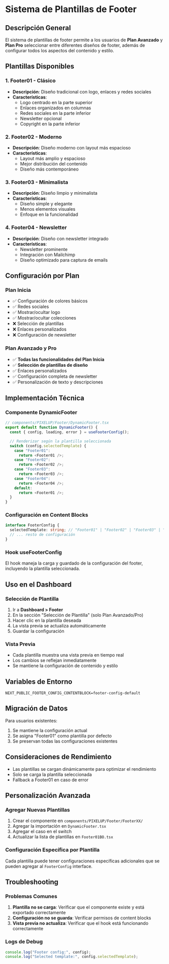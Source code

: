# Sistema de Plantillas de Footer

## Descripción General

El sistema de plantillas de footer permite a los usuarios de **Plan Avanzado** y **Plan Pro** seleccionar entre diferentes diseños de footer, además de configurar todos los aspectos del contenido y estilo.

## Plantillas Disponibles

### 1. Footer01 - Clásico

- **Descripción**: Diseño tradicional con logo, enlaces y redes sociales
- **Características**:
  - Logo centrado en la parte superior
  - Enlaces organizados en columnas
  - Redes sociales en la parte inferior
  - Newsletter opcional
  - Copyright en la parte inferior

### 2. Footer02 - Moderno

- **Descripción**: Diseño moderno con layout más espacioso
- **Características**:
  - Layout más amplio y espacioso
  - Mejor distribución del contenido
  - Diseño más contemporáneo

### 3. Footer03 - Minimalista

- **Descripción**: Diseño limpio y minimalista
- **Características**:
  - Diseño simple y elegante
  - Menos elementos visuales
  - Enfoque en la funcionalidad

### 4. Footer04 - Newsletter

- **Descripción**: Diseño con newsletter integrado
- **Características**:
  - Newsletter prominente
  - Integración con Mailchimp
  - Diseño optimizado para captura de emails

## Configuración por Plan

### Plan Inicia

- ✅ Configuración de colores básicos
- ✅ Redes sociales
- ✅ Mostrar/ocultar logo
- ✅ Mostrar/ocultar colecciones
- ❌ Selección de plantillas
- ❌ Enlaces personalizados
- ❌ Configuración de newsletter

### Plan Avanzado y Pro

- ✅ **Todas las funcionalidades del Plan Inicia**
- ✅ **Selección de plantillas de diseño**
- ✅ Enlaces personalizados
- ✅ Configuración completa de newsletter
- ✅ Personalización de texto y descripciones

## Implementación Técnica

### Componente DynamicFooter

```typescript
// components/PIXELUP/Footer/DynamicFooter.tsx
export default function DynamicFooter() {
  const { config, loading, error } = useFooterConfig();

  // Renderizar según la plantilla seleccionada
  switch (config.selectedTemplate) {
    case "Footer01":
      return <Footer01 />;
    case "Footer02":
      return <Footer02 />;
    case "Footer03":
      return <Footer03 />;
    case "Footer04":
      return <Footer04 />;
    default:
      return <Footer01 />;
  }
}
```

### Configuración en Content Blocks

```typescript
interface FooterConfig {
  selectedTemplate: string; // "Footer01" | "Footer02" | "Footer03" | "Footer04"
  // ... resto de configuración
}
```

### Hook useFooterConfig

El hook maneja la carga y guardado de la configuración del footer, incluyendo la plantilla seleccionada.

## Uso en el Dashboard

### Selección de Plantilla

1. Ir a **Dashboard > Footer**
2. En la sección "Selección de Plantilla" (solo Plan Avanzado/Pro)
3. Hacer clic en la plantilla deseada
4. La vista previa se actualiza automáticamente
5. Guardar la configuración

### Vista Previa

- Cada plantilla muestra una vista previa en tiempo real
- Los cambios se reflejan inmediatamente
- Se mantiene la configuración de contenido y estilo

## Variables de Entorno

```env
NEXT_PUBLIC_FOOTER_CONFIG_CONTENTBLOCK=footer-config-default
```

## Migración de Datos

Para usuarios existentes:

1. Se mantiene la configuración actual
2. Se asigna "Footer01" como plantilla por defecto
3. Se preservan todas las configuraciones existentes

## Consideraciones de Rendimiento

- Las plantillas se cargan dinámicamente para optimizar el rendimiento
- Solo se carga la plantilla seleccionada
- Fallback a Footer01 en caso de error

## Personalización Avanzada

### Agregar Nuevas Plantillas

1. Crear el componente en `components/PIXELUP/Footer/FooterXX/`
2. Agregar la importación en `DynamicFooter.tsx`
3. Agregar el caso en el switch
4. Actualizar la lista de plantillas en `Footer01BO.tsx`

### Configuración Específica por Plantilla

Cada plantilla puede tener configuraciones específicas adicionales que se pueden agregar al `FooterConfig` interface.

## Troubleshooting

### Problemas Comunes

1. **Plantilla no se carga**: Verificar que el componente existe y está exportado correctamente
2. **Configuración no se guarda**: Verificar permisos de content blocks
3. **Vista previa no actualiza**: Verificar que el hook está funcionando correctamente

### Logs de Debug

```typescript
console.log("Footer config:", config);
console.log("Selected template:", config.selectedTemplate);
```
